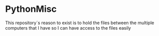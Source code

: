 # PythonMisc
This repository´s reason to exist is to hold the files between the multiple computers that I have so I can have access to the files easily
